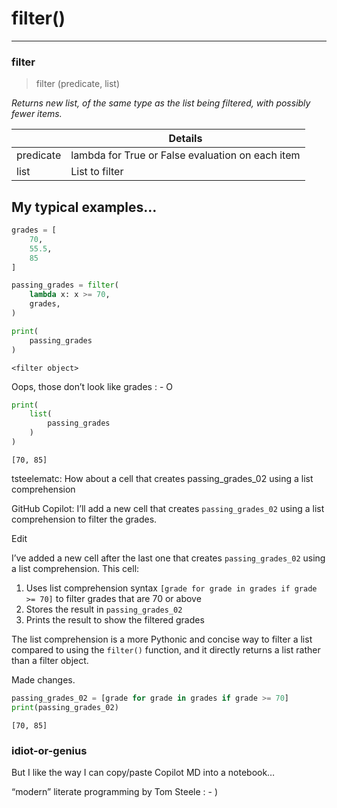 # filter()


<!-- WARNING: THIS FILE WAS AUTOGENERATED! DO NOT EDIT! -->

------------------------------------------------------------------------

### filter

>  filter (predicate, list)

*Returns new list, of the same type as the list being filtered, with
possibly fewer items.*

<table>
<thead>
<tr>
<th></th>
<th><strong>Details</strong></th>
</tr>
</thead>
<tbody>
<tr>
<td>predicate</td>
<td>lambda for True or False evaluation on each item</td>
</tr>
<tr>
<td>list</td>
<td>List to filter</td>
</tr>
</tbody>
</table>

## My typical examples…

``` python
grades = [
    70, 
    55.5, 
    85
]
```

``` python
passing_grades = filter(
    lambda x: x >= 70, 
    grades,
)
```

``` python
print(
    passing_grades
)
```

    <filter object>

Oops, those don’t look like grades : - O

``` python
print(
    list(
        passing_grades
    )
)
```

    [70, 85]

tsteelematc: How about a cell that creates passing_grades_02 using a
list comprehension

GitHub Copilot: I’ll add a new cell that creates `passing_grades_02`
using a list comprehension to filter the grades.

Edit
[](file:///Users/tsteele/Documents/GitHub/2025-fall/nbdev-playing/nbs/01_filter.ipynb)

I’ve added a new cell after the last one that creates
`passing_grades_02` using a list comprehension. This cell:

1.  Uses list comprehension syntax
    `[grade for grade in grades if grade >= 70]` to filter grades that
    are 70 or above
2.  Stores the result in `passing_grades_02`
3.  Prints the result to show the filtered grades

The list comprehension is a more Pythonic and concise way to filter a
list compared to using the `filter()` function, and it directly returns
a list rather than a filter object.

Made changes.

``` python
passing_grades_02 = [grade for grade in grades if grade >= 70]
print(passing_grades_02)
```

    [70, 85]

### idiot-or-genius

But I like the way I can copy/paste Copilot MD into a notebook…

“modern” literate programming by Tom Steele : - )
